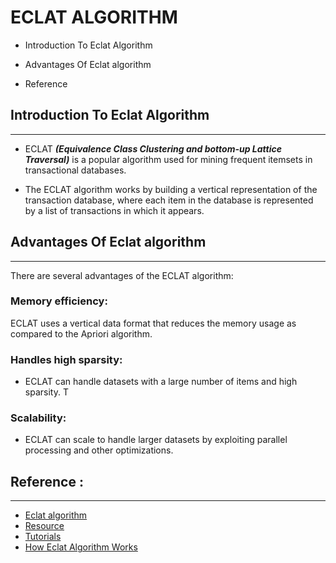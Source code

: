 # ECLAT ALGORITHM

- Introduction To Eclat Algorithm

- Advantages Of Eclat algorithm
- Reference 

## Introduction To Eclat Algorithm
***
- ECLAT ___(Equivalence Class Clustering and bottom-up Lattice Traversal)___ is a popular algorithm used for mining frequent itemsets in transactional databases.

- The ECLAT algorithm works by building a vertical representation of the transaction database, where each item in the database is represented by a list of transactions in which it appears. 
## Advantages Of Eclat algorithm
***
There are several advantages of the ECLAT algorithm:

### Memory efficiency: 
ECLAT uses a vertical data format that reduces the memory usage as compared to the Apriori algorithm.
### Handles high sparsity:
-  ECLAT can handle datasets with a large number of items and high sparsity. T

### Scalability:
-  ECLAT can scale to handle larger datasets by exploiting parallel processing and other optimizations.
## Reference :
***
- [Eclat algorithm](https://www.geeksforgeeks.org/ml-eclat-algorithm/)
- [ Resource](https://www.section.io/engineering-education/eclat-algorithm-in-python/)
- [Tutorials](https://www.i2tutorials.com/machine-learning-tutorial/machine-learning-eclat-algorithm/)
- [How Eclat Algorithm Works](https://www.youtube.com/watch?v=ecPEXnZQok0)

